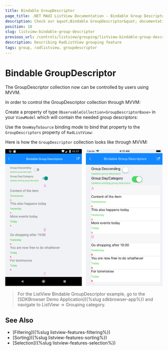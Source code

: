 ```yaml
---
title: Bindable GroupDescriptor
page_title: .NET MAUI ListView Documentation - Bindable Group Descriptors
description: Check our &quot;Bindable GroupDescriptor&quot; documentation article for Telerik ListView for .NET MAUI.
position: 10
slug: listview-bindable-group-descriptor
previous_url: /controls/listview/grouping/listview-bindable-group-descriptor
description: Describing RadListView grouping feature
tags: group, radlistview, groupdescriptor
---
```


# Bindable GroupDescriptor

The GroupDescriptor collection now can be controlled by users using MVVM.

In order to control the GroupDescriptor collection through MVVM:

Create a property of type `ObservableCollection<GroupDescriptorBase>` in your `ViewModel` which will contain the needed group descriptors:

<snippet id='listview-features-bindable-groupdescriptor-viewmodel'/>

Use the `OneWayToSource` binding mode to bind that property to the `GroupDescriptors` property of `RadListView`:

<snippet id='listview-features-bindable-groupdescriptor-xaml' />
 
Here is how the `GroupDescriptor` collection looks like through MVVM:

![GroupDescriptorsMVVM](../images/listview-features-bindable-group.png)

> For the ListView Bindable GroupDescriptor example, go to the [SDKBrowser Demo Application]({%slug sdkbrowser-app%}) and navigate to ListView  -> Grouping category.

## See Also

- [Filtering]({%slug listview-features-filtering%})
- [Sorting]({%slug listview-features-sorting%})
- [Selection]({%slug listview-features-selection%})
